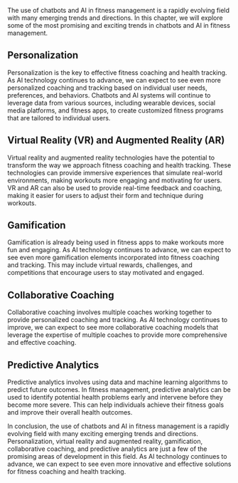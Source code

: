 
The use of chatbots and AI in fitness management is a rapidly evolving field with many emerging trends and directions. In this chapter, we will explore some of the most promising and exciting trends in chatbots and AI in fitness management.

Personalization
---------------

Personalization is the key to effective fitness coaching and health tracking. As AI technology continues to advance, we can expect to see even more personalized coaching and tracking based on individual user needs, preferences, and behaviors. Chatbots and AI systems will continue to leverage data from various sources, including wearable devices, social media platforms, and fitness apps, to create customized fitness programs that are tailored to individual users.

Virtual Reality (VR) and Augmented Reality (AR)
-----------------------------------------------

Virtual reality and augmented reality technologies have the potential to transform the way we approach fitness coaching and health tracking. These technologies can provide immersive experiences that simulate real-world environments, making workouts more engaging and motivating for users. VR and AR can also be used to provide real-time feedback and coaching, making it easier for users to adjust their form and technique during workouts.

Gamification
------------

Gamification is already being used in fitness apps to make workouts more fun and engaging. As AI technology continues to advance, we can expect to see even more gamification elements incorporated into fitness coaching and tracking. This may include virtual rewards, challenges, and competitions that encourage users to stay motivated and engaged.

Collaborative Coaching
----------------------

Collaborative coaching involves multiple coaches working together to provide personalized coaching and tracking. As AI technology continues to improve, we can expect to see more collaborative coaching models that leverage the expertise of multiple coaches to provide more comprehensive and effective coaching.

Predictive Analytics
--------------------

Predictive analytics involves using data and machine learning algorithms to predict future outcomes. In fitness management, predictive analytics can be used to identify potential health problems early and intervene before they become more severe. This can help individuals achieve their fitness goals and improve their overall health outcomes.

In conclusion, the use of chatbots and AI in fitness management is a rapidly evolving field with many exciting emerging trends and directions. Personalization, virtual reality and augmented reality, gamification, collaborative coaching, and predictive analytics are just a few of the promising areas of development in this field. As AI technology continues to advance, we can expect to see even more innovative and effective solutions for fitness coaching and health tracking.
